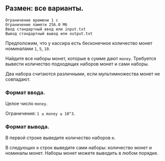 ## Размен: все варианты.

```
Ограничение времени 1 с
Ограничение памяти 256.0 Мб
Ввод стандартный ввод или input.txt
Вывод стандартный вывод или output.txt
```

Предположим, что у кассира есть бесконечное количество монет номиналами `1`, `5`, `10`.

Найдите все наборы монет, которые в сумме дают `money`. Требуется вывести количество подходящих наборов монет и сами наборы.

Два набора считаются различными, если мультимножества монет не совпадают.

### Формат ввода.
Целое число `money`.

Ограничения: `1 ≤ money ≤ 10^3`.

### Формат вывода.
В первой строке выведите количество наборов `m`.

В следующих `m` строк выведите сами наборы: количество монет и номиналы монет. Наборы монет можете выводить в любом порядке.